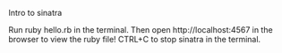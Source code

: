 Intro to sinatra


Run ruby hello.rb in the terminal.
Then open http://localhost:4567 in the browser to view the ruby file!
CTRL+C to stop sinatra in the terminal.
